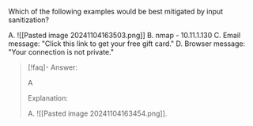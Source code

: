 
Which of the following examples would be best mitigated by input sanitization? 

A. ![[Pasted image 20241104163503.png]] 
B. nmap - 10.11.1.130 
C. Email message: "Click this link to get your free gift card." 
D. Browser message: "Your connection is not private."

> [!faq]- Answer: 
> 
> A 
> 
> Explanation: 
> 
> A. ![[Pasted image 20241104163454.png]].


